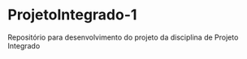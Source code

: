# ProjetoIntegrado-1
Repositório para desenvolvimento do projeto da disciplina de Projeto Integrado
